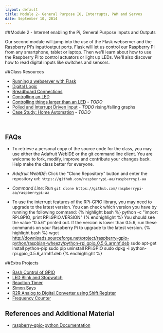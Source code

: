 ```yaml
---
layout: default
title: Module 2- General Purpose IO, Interrupts, PWM and Servos
date: September 10, 2014
---
```


##Module 2 - Internet enabling the Pi, General Purpose Inputs and Outputs

Our second module will jump into the use of the Flask webserver and the Raspberry Pi's input/output ports. Flask will let us control our Raspberry Pi from any smartphone, tablet or laptop. Then we'll learn about how to use the Raspberry Pi to control actuators or light up LEDs. We'll also discover how to read digital inputs like switches and sensors. 


##Class Resources
* [Running a webserver with Flask](/session4/flask.html)
* [Digital Logic](/session2/logic.html)
* [Breadboard Connections](https://dl.dropboxusercontent.com/u/1733921/Raspberry%20Pi/Breadboard%20Connections.jpg)
* [Controlling an LED](/session2/led_control.html)
* [Controlling things larger than an LED](/session2/power_control.html) - _TODO_
* [Polled and Interrupt Driven Input](/session2/input.html) - _TODO_ rising/falling graphs
* [Case Study: Home Automation](/session2/home_automation.html) - _TODO_

<br/>

## FAQs
* To retrieve a personal copy of the source code for the class, you may use either the Adafruit WebIDE or the git command line client. You are welcome to fork, modify, improve and contribute your changes back. Help make the class better for everyone.

* _Adafruit WebIDE_: Click the "Clone Repository" button and enter the repository url: `https://github.com/raspberrypi-aa/raspberrypi-aa`
* _Command Line_: Run `git clone https://github.com/raspberrypi-aa/raspberrypi-aa`
*  To use the interrupt features of the RPi-GPIO library, you may need to upgrade to the latest version. You can check which version you have by running the following command:
{% highlight bash %}
python -c "import RPi.GPIO; print RPi.GPIO.VERSION"
{% endhighlight %}
You should see the value "0.5.6" printed out. If the version is lower than 0.5.6, run these commands on your Raspberry Pi to upgrade to the latest version.
{% highlight bash %}
  wget http://downloads.sourceforge.net/project/raspberry-gpio-python/raspbian-wheezy/python-rpi.gpio_0.5.6_armhf.deb
  sudo apt-get install python-pip
  sudo pip uninstall RPi.GPIO
  sudo dpkg -i python-rpi.gpio_0.5.6_armhf.deb
{% endhighlight %}

##Extra Projects
* [Bash Control of GPIO](/session2/bash.html)
* [LED Blink and Stopwatch](/session2/project1-beginner.html)
* [Reaction Timer](/session2/project2-beginner.html)
* [Simon Says](https://github.com/raspberrypi-aa/raspberrypi-aa/blob/master/Project1-Intermediate.py)
* [R2R Analog to Digital Converter using Shift Register](https://github.com/raspberrypi-aa/raspberrypi-aa/blob/master/Project1-Advanced.py)
* [Frequency Counter](https://github.com/raspberrypi-aa/raspberrypi-aa/blob/master/Project2-Advanced.py)

## References and Additional Material
* [raspberry-gpio-python Documentation](http://sourceforge.net/p/raspberry-gpio-python/wiki/Home/)

